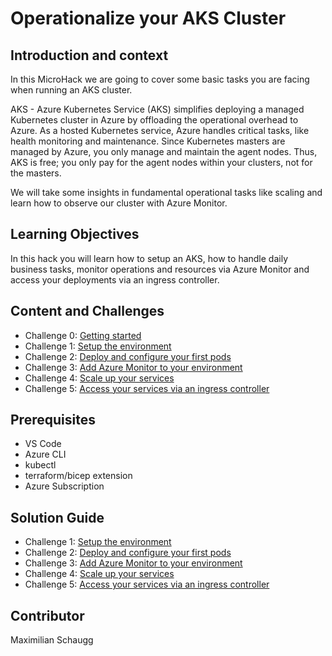 # Operationalize your AKS Cluster

## Introduction and context

In this MicroHack we are going to cover some basic tasks you are facing when running an AKS cluster.

AKS - Azure Kubernetes Service (AKS) simplifies deploying a managed Kubernetes cluster in Azure by offloading the operational overhead to Azure.
As a hosted Kubernetes service, Azure handles critical tasks, like health monitoring and maintenance.
Since Kubernetes masters are managed by Azure, you only manage and maintain the agent nodes.
Thus, AKS is free; you only pay for the agent nodes within your clusters, not for the masters.

We will take some insights in fundamental operational tasks like scaling and learn how to observe our cluster with Azure Monitor.

## Learning Objectives

In this hack you will learn how to setup an AKS, how to handle daily business tasks, monitor operations and resources via Azure Monitor and access your deployments via an ingress controller.

## Content and Challenges

- Challenge 0: [Getting started](./Challenges/00-Getting-started.md)
- Challenge 1: [Setup the environment](./Challenges/01-Setup-Environment.md)
- Challenge 2: [Deploy and configure your first pods](./Challenges/02-Deploy-and-configure.md)
- Challenge 3: [Add Azure Monitor to your environment](./Challenges/03-Azure-Monitor.md)
- Challenge 4: [Scale up your services](./Challenges/04-Scale-up.md)
- Challenge 5: [Access your services via an ingress controller](./Challenges/05-Ingress-controller.md)

## Prerequisites

- VS Code
- Azure CLI
- kubectl
- terraform/bicep extension
- Azure Subscription

## Solution Guide

- Challenge 1: [Setup the environment](./Solutionguide/01-Setup-Environment-solution.md)
- Challenge 2: [Deploy and configure your first pods](./Solutionguide/02-Deploy-and-configure-solution.md)
- Challenge 3: [Add Azure Monitor to your environment](./Solutionguide/03-Azure-Monitor-solution.md)
- Challenge 4: [Scale up your services](./Solutionguide/04-Scale-up-solution.md)
- Challenge 5: [Access your services via an ingress controller](./Solutionguide/05-Ingress-controller-solution.md)

## Contributor

Maximilian Schaugg
